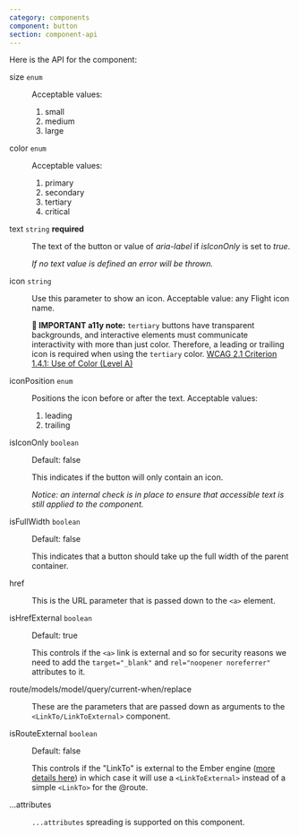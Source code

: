 ```yaml
---
category: components
component: button
section: component-api
---
```


Here is the API for the component:

<dl class="dummy-component-props" aria-labelledby="component-api-button"><dt>size <code>enum</code></dt><dd><p>Acceptable values:</p><ol><li>small</li><li class="default">medium</li><li>large</li></ol></dd><dt>color <code>enum</code></dt><dd><p>Acceptable values:</p><ol><li class="default">primary</li><li>secondary</li><li>tertiary</li><li>critical</li></ol></dd><dt>text <code>string</code> <strong class="required">required</strong></dt><dd><p>The text of the button or value of <em>aria-label</em> if <em>isIconOnly</em> is set to <em>true</em>.</p><p><em>If no text value is defined an error will be thrown.</em></p></dd><dt>icon <code>string</code></dt><dd><p>Use this parameter to show an icon. Acceptable value: any Flight icon name.</p><p><strong>🚨 IMPORTANT a11y note:</strong> <code class="dummy-code">tertiary</code> buttons have transparent backgrounds, and interactive elements must communicate interactivity with more than just color. Therefore, a leading or trailing icon is required when using the <code class="dummy-code">tertiary</code> color. <a href="https://www.w3.org/WAI/WCAG21/quickref/?showtechniques=141#use-of-color" target="_blank" rel="noopener noreferrer">WCAG 2.1 Criterion 1.4.1: Use of Color (Level A)</a></p></dd><dt>iconPosition <code>enum</code></dt><dd><p>Positions the icon before or after the text. Acceptable values:</p><ol><li class="default">leading</li><li>trailing</li></ol></dd><dt>isIconOnly <code>boolean</code></dt><dd><p>Default: <span class="default">false</span></p><p>This indicates if the button will only contain an icon.</p><p><em>Notice: an internal check is in place to ensure that accessible text is still applied to the component.</em></p></dd><dt>isFullWidth <code>boolean</code></dt><dd><p>Default: <span class="default">false</span></p><p>This indicates that a button should take up the full width of the parent container.</p></dd><dt>href</dt><dd><p>This is the URL parameter that is passed down to the <code>&lt;a&gt;</code> element.</p></dd><dt>isHrefExternal <code>boolean</code></dt><dd><p>Default: <span class="default">true</span></p><p>This controls if the <code>&lt;a&gt;</code> link is external and so for security reasons we need to add the <code>target="_blank"</code> and <code>rel="noopener noreferrer"</code> attributes to it.</p></dd><dt>route/models/model/query/current-when/replace</dt><dd><p>These are the parameters that are passed down as arguments to the <code>&lt;LinkTo/LinkToExternal&gt;</code> component.</p></dd><dt>isRouteExternal <code>boolean</code></dt><dd><p>Default: <span class="default">false</span></p><p>This controls if the "LinkTo" is external to the Ember engine (<a href="https://ember-engines.com/docs/link-to-external" target="_blank" rel="noopener noreferrer">more details here</a>) in which case it will use a <code>&lt;LinkToExternal&gt;</code> instead of a simple <code>&lt;LinkTo&gt;</code> for the @route.</p></dd><dt>...attributes</dt><dd><p><code class="dummy-code">...attributes</code> spreading is supported on this component.</p></dd></dl>